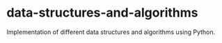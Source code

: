 # data-structures-and-algorithms
Implementation of different data structures and algorithms using Python.
